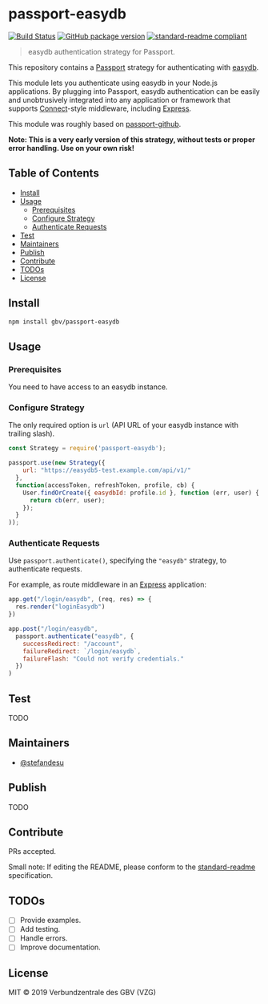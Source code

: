 # passport-easydb

[![Build Status](https://travis-ci.com/gbv/passport-easydb.svg?branch=master)](https://travis-ci.com/gbv/passport-easydb)
[![GitHub package version](https://img.shields.io/github/package-json/v/gbv/passport-easydb.svg?label=version)](https://github.com/gbv/passport-easydb)
[![standard-readme compliant](https://img.shields.io/badge/readme%20style-standard-brightgreen.svg)](https://github.com/RichardLitt/standard-readme)
<!-- [![NPM package name](https://img.shields.io/badge/npm-passport--easydb-blue.svg)](https://www.npmjs.com/package/passport-easydb) -->

> easydb authentication strategy for Passport.

This repository contains a [Passport](http://passportjs.org/) strategy for authenticating with [easydb](https://www.programmfabrik.de/easydb/).

This module lets you authenticate using easydb in your Node.js applications.
By plugging into Passport, easydb authentication can be easily and
unobtrusively integrated into any application or framework that supports
[Connect](http://www.senchalabs.org/connect/)-style middleware, including
[Express](http://expressjs.com/).

This module was roughly based on [passport-github](https://github.com/jaredhanson/passport-github).

**Note: This is a very early version of this strategy, without tests or proper error handling. Use on your own risk!**

## Table of Contents

- [Install](#install)
- [Usage](#usage)
  - [Prerequisites](#prerequisites)
  - [Configure Strategy](#configure-strategy)
  - [Authenticate Requests](#authenticate-requests)
- [Test](#test)
- [Maintainers](#maintainers)
- [Publish](#publish)
- [Contribute](#contribute)
- [TODOs](#todos)
- [License](#license)

## Install

```bash
npm install gbv/passport-easydb
```

## Usage

### Prerequisites

You need to have access to an easydb instance.

### Configure Strategy

The only required option is `url` (API URL of your easydb instance with trailing slash).

```js
const Strategy = require('passport-easydb');

passport.use(new Strategy({
    url: "https://easydb5-test.example.com/api/v1/"
  },
  function(accessToken, refreshToken, profile, cb) {
    User.findOrCreate({ easydbId: profile.id }, function (err, user) {
      return cb(err, user);
    });
  }
));
```

### Authenticate Requests

Use `passport.authenticate()`, specifying the `"easydb"` strategy, to authenticate requests.

For example, as route middleware in an [Express](http://expressjs.com/) application:

```js
app.get("/login/easydb", (req, res) => {
  res.render("loginEasydb")
})

app.post("/login/easydb",
  passport.authenticate("easydb", {
    successRedirect: "/account",
    failureRedirect: `/login/easydb`,
    failureFlash: "Could not verify credentials."
  })
)
```

## Test

TODO

## Maintainers

- [@stefandesu](https://github.com/stefandesu)

## Publish

TODO

## Contribute

PRs accepted.

Small note: If editing the README, please conform to the [standard-readme](https://github.com/RichardLitt/standard-readme) specification.

## TODOs

- [ ] Provide examples.
- [ ] Add testing.
- [ ] Handle errors.
- [ ] Improve documentation.

## License

MIT © 2019 Verbundzentrale des GBV (VZG)
